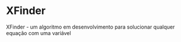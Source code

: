 # XFinder
XFinder - um algoritmo em desenvolvimento para solucionar qualquer equação com uma variável

